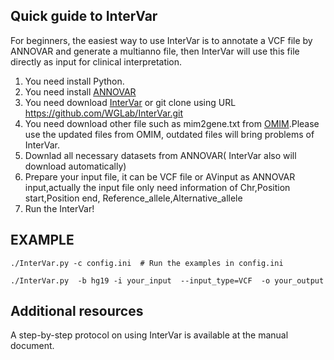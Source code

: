 ## Quick guide to InterVar

For beginners, the easiest way to use InterVar is to annotate a VCF file by ANNOVAR and generate a multianno file, then InterVar will use this file directly as input  for clinical interpretation.

1. You need install Python.
2. You need install [ANNOVAR](http://annovar.openbioinformatics.org/en/latest/)
3. You need download [InterVar](https://github.com/WGLab/InterVar/archive/master.zip) or git clone using URL  https://github.com/WGLab/InterVar.git
4. You need download other file such as mim2gene.txt from [OMIM](http://www.omim.org/downloads).Please use the updated files from OMIM, outdated files will bring problems of InterVar.
5. Downlad all necessary datasets from ANNOVAR( InterVar also will download automatically)
6. Prepare your input file, it can be VCF file or AVinput as ANNOVAR input,actually the input file only need information of Chr,Position start,Position end, Reference_allele,Alternative_allele 
7. Run the InterVar!



## EXAMPLE

    ./InterVar.py -c config.ini  # Run the examples in config.ini

    ./InterVar.py  -b hg19 -i your_input  --input_type=VCF  -o your_output

## Additional resources

A step-by-step protocol on using InterVar  is available at the manual document.

